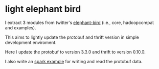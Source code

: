 # light elephant bird

I extract 3 modules from twitter's [elephant-bird](https://github.com/twitter/elephant-bird) (i.e., core, hadoopcompat and examples).

This aims to lightly update the protobuf and thrift version in simple development enviroment.

Here I update the protobuf to version 3.3.0 and thrift to version 0.10.0.

I also write an [spark example](src/test/java/io/github/qf6101/TestSparkProtoIO.java) for writing and read the protobuf data.

